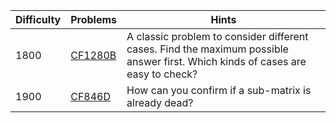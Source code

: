 | Difficulty | Problems | Hints |
| -------- | -------- | -------- |
| 1800 | [CF1280B](https://codeforces.com/problemset/problem/1280/B) | A classic problem to consider different cases. Find the maximum possible answer first. Which kinds of cases are easy to check? |
| 1900 | [CF846D](https://codeforces.com/problemset/problem/846/D) | How can you confirm if a sub-matrix is already dead? |